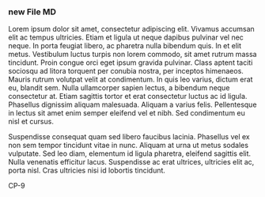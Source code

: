 ### new File MD

Lorem ipsum dolor sit amet, consectetur adipiscing elit. Vivamus accumsan elit ac tempus ultricies. Etiam et ligula ut neque dapibus pulvinar vel nec neque. In porta feugiat libero, ac pharetra nulla bibendum quis. In et elit metus. Vestibulum luctus turpis non lorem commodo, sit amet rutrum massa tincidunt. Proin congue orci eget ipsum gravida pulvinar. Class aptent taciti sociosqu ad litora torquent per conubia nostra, per inceptos himenaeos. Mauris rutrum volutpat velit at condimentum. In quis leo varius, dictum erat eu, blandit sem. Nulla ullamcorper sapien lectus, a bibendum neque consectetur at. Etiam sagittis tortor et erat consectetur luctus ac id ligula. Phasellus dignissim aliquam malesuada. Aliquam a varius felis. Pellentesque in lectus sit amet enim semper eleifend vel et nibh. Sed condimentum eu nisl et cursus.

Suspendisse consequat quam sed libero faucibus lacinia. Phasellus vel ex non sem tempor tincidunt vitae in nunc. Aliquam at urna ut metus sodales vulputate. Sed leo diam, elementum id ligula pharetra, eleifend sagittis elit. Nulla venenatis efficitur lacus. Suspendisse ac erat ultrices, ultricies elit ac, porta nisl. Cras ultricies nisi id lobortis tincidunt.

CP-9